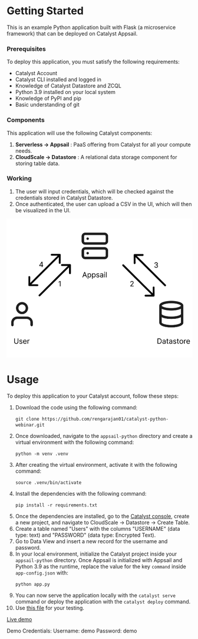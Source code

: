 # Getting Started

This is an example Python application built with Flask (a microservice framework) that can be deployed on Catalyst Appsail.

### Prerequisites

To deploy this application, you must satisfy the following requirements:

* Catalyst Account
* Catalyst CLI installed and logged in
* Knowledge of Catalyst Datastore and ZCQL
* Python 3.9 installed on your local system
* Knowledge of PyPI and pip
* Basic understanding of git

### Components

This application will use the following Catalyst components:

1. **Serverless -> Appsail** : PaaS offering from Catalyst for all your compute needs.
2. **CloudScale -> Datastore** : A relational data storage component for storing table data.

### Working

1. The user will input credentials, which will be checked against the credentials stored in Catalyst Datastore.
2. Once authenticated, the user can upload a CSV in the UI, which will then be visualized in the UI.

![1721723851043](image/README/1721723851043.png)

# Usage

To deploy this application to your Catalyst account, follow these steps:

1. Download the code using the following command:
   ```
   git clone https://github.com/rengarajan01/catalyst-python-webinar.git
   ```
2. Once downloaded, navigate to the `appsail-python` directory and create a virtual environment with the following command:
   ```
   python -m venv .venv
   ```
3. After creating the virtual environment, activate it with the following command:
   ```
   source .venv/bin/activate
   ```
4. Install the dependencies with the following command:
   ```
   pip install -r requirements.txt
   ```
5. Once the dependencies are installed, go to the [Catalyst console](https://console.catalyst.zoho.com "Catalyst by Zoho"), create a new project, and navigate to CloudScale -> Datastore -> Create Table.
6. Create a table named "Users" with the columns "USERNAME" (data type: text) and "PASSWORD" (data type: Encrypted Text).
7. Go to Data View and insert a new record for the username and password.
8. In your local environment, initialize the Catalyst project inside your `appsail-python` directory. Once Appsail is initialized with Appsail and Python 3.9 as the runtime, replace the value for the key `command` inside `app-config.json` with:
   ```
   python app.py
   ```
9. You can now serve the application locally with the `catalyst serve` command or deploy the application with the `catalyst deploy` command.
10. Use [this file](https://workdrive.zohoexternal.com/file/29ha122f797b7e7704e00938cd51c74bfd4f6 "Test CSV File") for your testing.

[Live demo](https://appsail-10085182734.development.catalystappsail.com/ "Python App")

Demo Credentials:
Username: demo
Password: demo
